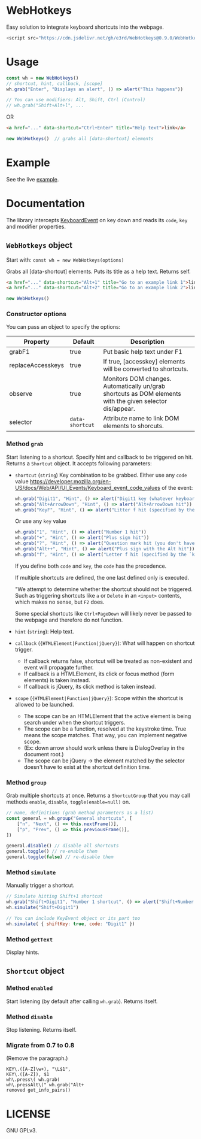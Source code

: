 # WebHotkeys

Easy solution to integrate keyboard shortcuts into the webpage.

```javascript
<script src="https://cdn.jsdelivr.net/gh/e3rd/WebHotkeys@0.9.0/WebHotkeys.js"></script>
```

# Usage

```javascript
const wh = new WebHotkeys()
// shortcut, hint, callback, [scope]
wh.grab("Enter", "Displays an alert", () => alert("This happens"))

// You can use modifiers: Alt, Shift, Ctrl (Control)
// wh.grab("Shift+Alt+l", ...
```

OR

```html
<a href="..." data-shortcut="Ctrl+Enter" title="Help text">link</a>
```

```javascript
new WebHotkeys()  // grabs all [data-shortcut] elements
```

# Example
See the live [example](https://e3rd.github.io/WebHotkeys/example.html).

# Documentation

The library intercepts [KeyboardEvent](https://developer.mozilla.org/en-US/docs/Web/API/KeyboardEvent) on key down and reads its `code`, `key` and modifier properties.

## `WebHotkeys` object

Start with: `const wh = new WebHotkeys(options)`

Grabs all [data-shortcut] elements. Puts its title as a help text. Returns self.

```html
<a href="..." data-shortcut="Alt+1" title="Go to an example link 1">link 1</a>
<a href="..." data-shortcut="Alt+2" title="Go to an example link 2">link 2</a>
```

```javascript
new WebHotkeys()
```

### Constructor options

You can pass an object to specify the options:

| Property             | Default | Description                                                                       |
|----------------------|---------|-----------------------------------------------------------------------------------|
| grabF1               | true | Put basic help text under F1                                                     |
| replaceAccesskeys    | true | If true, [accesskey] elements will be converted to shortcuts.                      |
| observe              | true | Monitors DOM changes. Automatically un/grab shortcuts as DOM elements with the given selector dis/appear. |
| selector             | `data-shortcut` | Attribute name to link DOM elements to shorcuts.      |


### Method `grab`

Start listening to a shortcut. Specify hint and callback to be triggered on hit. Returns a `Shortcut` object. It accepts following parameters:

* `shortcut` (`string`)
    Key combination to be grabbed. Either use any `code` value https://developer.mozilla.org/en-US/docs/Web/API/UI_Events/Keyboard_event_code_values of the event:

    ```javascript
    wh.grab("Digit1", "Hint", () => alert("Digit1 key (whatever keyboard layout) hit"))
    wh.grab("Alt+ArrowDown", "Hint", () => alert("Alt+ArrowDown hit"))
    wh.grab("KeyF", "Hint", () => alert("Litter f hit (specified by the `code` property)"))
    ```

    Or use any `key` value
    ```javascript
    wh.grab("1", "Hint", () => alert("Number 1 hit"))
    wh.grab("+", "Hint", () => alert("Plus sign hit"))
    wh.grab("?", "Hint", () => alert("Question mark hit (you don't have to mention shift in the shortcut)"))
    wh.grab("Alt++", "Hint", () => alert("Plus sign with the Alt hit"))
    wh.grab("f", "Hint", () => alert("Letter f hit (specified by the `key` property)"))
    ```

    If you define both `code` and `key`, the `code` has the precedence.

    If multiple shortcuts are defined, the one last defined only is executed.

    "We attempt to determine whether the shortcut should not be triggered. Such as triggering shortcuts like `a` or `Delete` in an `<input>` contents, which makes no sense, but `F2` does.

    Some special shortcuts like `Ctrl+PageDown` will likely never be passed to the webpage and therefore do not function.
* `hint` (`string`): Help text.
* `callback` (`{HTMLElement|Function|jQuery}`): What will happen on shortcut trigger.
     *  If callback returns false, shortcut will be treated as non-existent and event will propagate further.
     *  If callback is a HTMLElement, its click or focus method (form elements) is taken instead.
     *  If callback is jQuery, its click method is taken instead.
* `scope` (`{HTMLElement|Function|jQuery}`): Scope within the shortcut is allowed to be launched.
     *  The scope can be an HTMLElement that the active element is being search under when the shortcut triggers.
     *  The scope can be a function, resolved at the keystroke time. True means the scope matches. That way, you can implement negative scope.
     *  (Ex: down arrow should work unless there is DialogOverlay in the document root.)
     *  The scope can be jQuery -> the element matched by the selector doesn't have to exist at the shortcut definition time.


### Method `group`
Grab multiple shortcuts at once. Returns a `ShortcutGroup` that you may call methods `enable`, `disable`, `toggle(enable=null)` on.

```javascript
// name, definitions (grab method parameters as a list)
const general = wh.group("General shortcuts", [
    ["n", "Next", () => this.nextFrame()],
    ["p", "Prev", () => this.previousFrame()],
])

general.disable() // disable all shortcuts
general.toggle() // re-enable them
general.toggle(false) // re-disable them
```

### Method `simulate`

Manually trigger a shortcut.

```javascript
// Simulate hitting Shift+1 shortcut
wh.grab("Shift+Digit1", "Number 1 shortcut", () => alert("Shift+Number 1 hit"))
wh.simulate("Shift+Digit1")

// You can include KeyEvent object or its part too
wh.simulate( { shiftKey: true, code: "Digit1" })
```

### Method `getText`
Display hints.

## `Shortcut` object

### Method `enabled`

Start listening (by default after calling `wh.grab`). Returns itself.

### Method `disable`

Stop listening. Returns itself.

### Migrate from 0.7 to 0.8
(Remove the paragraph.)

```
KEY\.([A-Z]\w+), "\L$1",
KEY\.([A-Z]), $1
wh\.press\( wh.grab(
wh\.pressAlt\(" wh.grab("Alt+
removed get_info_pairs()
```

# LICENSE
GNU GPLv3.
